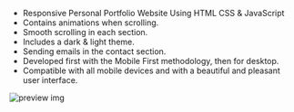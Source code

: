 - Responsive Personal Portfolio Website Using HTML CSS & JavaScript
- Contains animations when scrolling.
- Smooth scrolling in each section.
- Includes a dark & light theme.
- Sending emails in the contact section.
- Developed first with the Mobile First methodology, then for desktop.
- Compatible with all mobile devices and with a beautiful and pleasant user interface.

![preview img](/preview.png)
